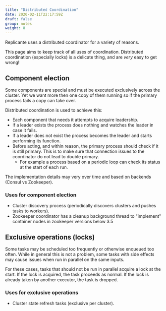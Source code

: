 ```yaml
---
title: "Distributed Coordination"
date: 2020-02-11T22:17:59Z
draft: false
group: notes
weight: 8
---
```


Replicante uses a distributed coordinator for a variety of reasons.

This page aims to keep track of all uses of coordination.
Distributed coordination (especially locks) is a delicate thing, and are *very* easy to get wrong!


## Component election
Some components are special and must be executed exclusively across the cluster.
Yet we want more then one copy of them running so if the primary process fails a copy can take over.

Distributed coordination is used to achieve this:

  * Each component that needs it attempts to acquire leadership.
  * If a leader exists the process does nothing and watches the leader in case it fails.
  * If a leader does not exist the process becomes the leader and starts performing its function.
  * Before acting, and within reason, the primary process should check if it is still primary.
    This is to make sure that connection issues to the coordinator do not lead to double primary.
    * For example a process based on a periodic loop can check its status at the start of each run.

The implementation details may very over time and based on backends (Consul vs Zookeeper).

### Uses for component election

  * Cluster discovery process (periodically discovers clusters and pushes tasks to workers).
  * Zookeeper coordinator has a cleanup background thread to "implement" container nodes in zookeeper versions below 3.5


## Exclusive operations (locks)
Some tasks may be scheduled too frequently or otherwise enqueued too often.
While in general this is not a problem, some tasks with side effects may cause issues
when run in parallel on the same inputs.

For these cases, tasks that should not be run in parallel acquire a lock at the start.
If the lock is acquired, the task proceeds as normal.
If the lock is already taken by another executor, the task is dropped.

### Uses for exclusive operations

  * Cluster state refresh tasks (exclusive per cluster).
